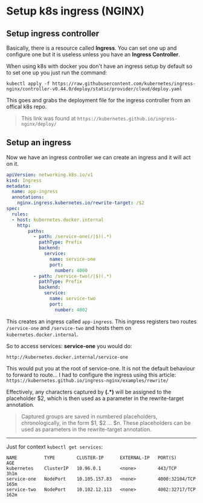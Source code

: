 
# Setup k8s ingress (NGINX)

## Setup ingress controller
Basically, there is a resource called **Ingress**. You can set one up and configure one but it is useless unless you have an **Ingress Controller**.

When using k8s with docker you don't have an ingress setup by default so to set one up you just run the command:
```
kubectl apply -f https://raw.githubusercontent.com/kubernetes/ingress-nginx/controller-v0.44.0/deploy/static/provider/cloud/deploy.yaml
```

This goes and grabs the deployment file for the ingress controller from an offical k8s repo.

> This link was found at `https://kubernetes.github.io/ingress-nginx/deploy/`

## Setup an ingress
Now we have an ingress controller we can create an ingress and it will act on it.

```yaml
apiVersion: networking.k8s.io/v1
kind: Ingress
metadata:
  name: app-ingress
  annotations:
    nginx.ingress.kubernetes.io/rewrite-target: /$2
spec:
  rules:
  - host: kubernetes.docker.internal
    http:
        paths:
          - path: /service-one(/|$)(.*)
            pathType: Prefix
            backend:
              service:
                name: service-one
                port:
                  number: 4000
          - path: /service-two(/|$)(.*)
            pathType: Prefix
            backend:
              service:
                name: service-two
                port:
                  number: 4002
```

This creates an ingress called `app-ingress`. This ingress registers two routes `/service-one` and `/service-two` and hosts them on `kubernetes.docker.internal`.

So to access services: **service-one** you would do:
```
http://kubernetes.docker.internal/service-one
```
This would put you at the root of service-one. It is not the default behaviour to forward to route... I had to configure the ingress using this article:
`https://kubernetes.github.io/ingress-nginx/examples/rewrite/`

Effectively, any characters captured by **(.*)** will be assigned to the placeholder $2, which is then used as a parameter in the rewrite-target annotation.

> Captured groups are saved in numbered placeholders, chronologically, in the form $1, $2 ... $n. These placeholders can be used as parameters in the rewrite-target annotation.

---

Just for context `kubectl get services`:
```
NAME          TYPE        CLUSTER-IP      EXTERNAL-IP   PORT(S)          AGE
kubernetes    ClusterIP   10.96.0.1       <none>        443/TCP          3h1m
service-one   NodePort    10.105.157.83   <none>        4000:32104/TCP   165m
service-two   NodePort    10.102.12.113   <none>        4002:32717/TCP   162m
```